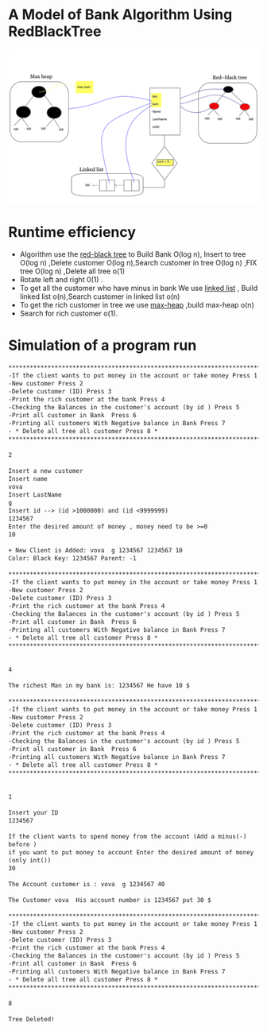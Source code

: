 # A Model of Bank Algorithm Using RedBlackTree 

![Screenshot](include/A_Model_of_Bank.JPEG)

# Runtime efficiency
 * Algorithm use the [red-black tree](https://en.wikipedia.org/wiki/Red%E2%80%93black_tree) to Build Bank O(log n), Insert to tree O(log n) ,Delete customer O(log n),Search customer in tree O(log n) ,FIX tree O(log n) ,Delete all tree o(1)
 * Rotate left and right 0(1) .
 * To get all the customer who have minus in bank We use [linked list](https://en.wikipedia.org/wiki/Linked_list) , Build linked list o(n),Search customer in linked list o(n)
 * To get the rich customer in tree we use [max-heap](https://en.wikipedia.org/wiki/Min-max_heap) ,build max-heap o(n) 
 * Search for rich customer o(1).



# Simulation of a program run

    **************************************************************************
    -If the client wants to put money in the account or take money Press 1 
    -New customer Press 2 
    -Delete customer (ID) Press 3
    -Print the rich customer at the bank Press 4 
    -Checking the Balances in the customer's account (by id ) Press 5 
    -Print all customer in Bank  Press 6 
    -Printing all customers With Negative balance in Bank Press 7 
    - * Delete all tree all customer Press 8 * 
    **************************************************************************
 
    2
 
    Insert a new customer 
    Insert name 
    vova 
    Insert LastName 
    g
    Insert id --> (id >1000000) and (id <9999999)
    1234567
    Enter the desired amount of money , money need to be >=0 
    10
 
    + New Client is Added: vova  g 1234567 1234567 10
    Color: Black Key: 1234567 Parent: -1

    **************************************************************************
    -If the client wants to put money in the account or take money Press 1 
    -New customer Press 2 
    -Delete customer (ID) Press 3
    -Print the rich customer at the bank Press 4 
    -Checking the Balances in the customer's account (by id ) Press 5 
    -Print all customer in Bank  Press 6 
    -Printing all customers With Negative balance in Bank Press 7 
    - * Delete all tree all customer Press 8 * 
    **************************************************************************
 

    4
 
    The richest Man in my bank is: 1234567 He have 10 $ 

    **************************************************************************
    -If the client wants to put money in the account or take money Press 1 
    -New customer Press 2 
    -Delete customer (ID) Press 3
    -Print the rich customer at the bank Press 4 
    -Checking the Balances in the customer's account (by id ) Press 5 
    -Print all customer in Bank  Press 6 
    -Printing all customers With Negative balance in Bank Press 7 
    - * Delete all tree all customer Press 8 * 
    **************************************************************************
 

    1
 
    Insert your ID
    1234567
 
    If the client wants to spend money from the account (Add a minus(-) before )
    if you want to put money to account Enter the desired amount of money (only int()) 
    30
 
    The Account customer is : vova  g 1234567 40
 
    The Customer vova  His account number is 1234567 put 30 $

    **************************************************************************
    -If the client wants to put money in the account or take money Press 1 
    -New customer Press 2 
    -Delete customer (ID) Press 3
    -Print the rich customer at the bank Press 4 
    -Checking the Balances in the customer's account (by id ) Press 5 
    -Print all customer in Bank  Press 6 
    -Printing all customers With Negative balance in Bank Press 7 
    - * Delete all tree all customer Press 8 * 
    **************************************************************************

    8

    Tree Deleted! 
 

